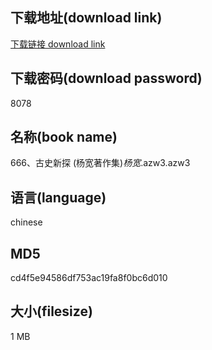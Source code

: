 ## 下载地址(download link)
[下载链接 download link](https://voluble-croquembouche-d321dc.netlify.app/?s=666%E3%80%81%E5%8F%A4%E5%8F%B2%E6%96%B0%E6%8E%A2+%28%E6%9D%A8%E5%AE%BD%E8%91%97%E4%BD%9C%E9%9B%86%29_%E6%9D%A8%E5%AE%BD_.azw3)

## 下载密码(download password)
8078

## 名称(book name)
666、古史新探 (杨宽著作集)_杨宽_.azw3.azw3

## 语言(language)
chinese

## MD5
cd4f5e94586df753ac19fa8f0bc6d010

## 大小(filesize)
1 MB
